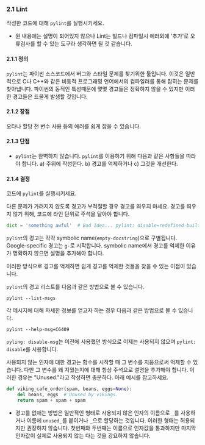 <a id="s2.1-lint"></a>
<a id="lint"></a>
### 2.1 Lint
작성한 코드에 대해 `pylint`를 실행시키세요.

- 원 내용에는 설명이 되어있지 않으나 Lint는 빌드나 컴파일시 에러외에 '추가'로 오류검사를 할 수 있는 도구라 생각하면 될 것 같습니다.

<a id="s2.1.1-definition"></a>
#### 2.1.1 정의
`pylint`는 파이썬 소스코드에서 버그와 스타일 문제를 찾기위한 툴입니다.
이것은 일반적으로 C나 C++와 같은 비동적 프로그래밍 언어에서의 컴파일러를 통해 잡히는 문제를 찾아냅니다.
파이썬의 동적인 특성때문에 몇몇 경고들은 정확하지 않을 수 있지만 이러한 경고들은 드물게 발생할 것입니다.
<a id="s2.1.2-pros"></a>
#### 2.1.2 장점
 오타나 할당 전 변수 사용 등의 에러를 쉽게 잡을 수 있습니다. 
<a id="s2.1.3-cons"></a>
#### 2.1.3 단점

- `pylint`는 완벽하지 않습니다. `pylint`를 이용하기 위해 다음과 같은 사항들을 따라야 합니다.
a) 주위에 작성한다. b) 경고를 억제하거나 c) 그것을 개선한다.
<a id="s2.1.4-decision"></a>
#### 2.1.4 결정
코드에 `pylint`를 실행시키세요.

다른 문제가 가려지지 않도록 경고가 부적절할 경우 경고를 띄우지 마세요.
경고를 띄우지 않기 위해, 코드에 라인 단위로 주석을 달아야 합니다.
```python
dict = 'something awful'  # Bad Idea... pylint: disable=redefined-builtin
```

`pylint`의 경고는 각각 symbolic name(`empty-docstring`)으로 구별됩니다.
Google-specific 경고는 `g-`로 시작합니다.
symbolic name에서 경고를 억제한 이유가 명확하지 않으면 설명을 추가해야 합니다.

이러한 방식으로 경고를 억제하면 쉽게 경고를 억제한 것들을 찾을 수 있는 이점이 있습니다.

`pylint`의 경고 리스트를 다음과 같은 방법으로 볼 수 있습니다.
```shell
pylint --list-msgs
```


각 메시지에 대해 자세한 정보를 얻고자 하는 경우 다음과 같은 방법으로 볼 수 있습니다.
```shell
pylint --help-msg=C6409
```
`pyling: disable-msg`는 이전에 사용했던 방식으로 이제는 사용되지 않으며 `pylint: disable`를 사용합니다.

사용되지 않는 인자에 대한 경고는 함수를 시작할 때 그 변수를 지움으로써 억제할 수 있습니다.
다만 그 변수를 왜 지웠는지에 대해 항상 주석으로 설명을 추가해야 합니다.
이러한 경우는 "Unused."라고 작성하면 충분하다. 아래 예시를 참고하세요.

```python
def viking_cafe_order(spam, beans, eggs=None):
    del beans, eggs  # Unused by vikings.
    return spam + spam + spam
```



- 경고를 없애는 방법은 일반적인 형태로 사용되지 않은 인자의 이름으로 `_`를 사용하거나 이름에 `unused_`를 붙이거나 `_`으로 할당하는 것입니다. 이러한 형태는 허용되지만 권장하지 않습니다. 첫번째와 두번째는 이름으로 인자값을 통과하지만 마지막 인자값이 실제로 사용되지 않는 다는 것을 강요하지 않습니다.
